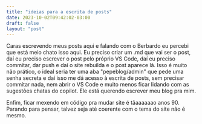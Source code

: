 ```yaml
---
title: "ideias para a escrita de posts"
date: 2023-10-02T09:42:02-03:00
draft: false
layout: "post"
---
```


Caras escrevendo meus posts aqui e falando com o Berbardo eu percebi que está meio chato isso aqui. Eu preciso criar um .md que vai ser o post, daí eu preciso escrever o post pelo próprio VS Code, daí eu preciso commitar, dar push e daí o site rebuilda e o post aparece lá. Isso é muito não prático, o ideal seria ter uma aba "pepeblog/admin" que pede uma senha secreta e daí isso me dá acesso à escrita de posts, sem precisar commitar nada, nem abrir o VS Code e muito menos ficar lidando com as sugestões chatas do copilot. Ele está querendo escrever meu blog pra mim.

Enfim, ficar mexendo em código pra mudar site é tãaaaaaao anos 90. Parando para pensar, talvez seja até coerente com o tema do site não é mesmo.
